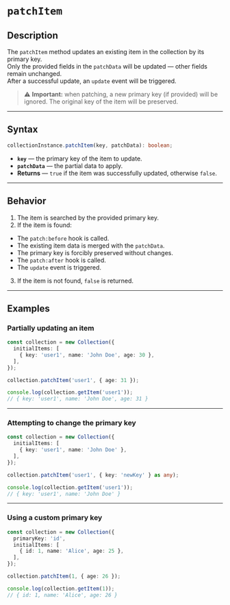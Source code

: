 # `patchItem`

## Description

The `patchItem` method updates an existing item in the collection by its primary key.  
Only the provided fields in the `patchData` will be updated — other fields remain unchanged.  
After a successful update, an `update` event will be triggered.

> ⚠️ **Important:** when patching, a new primary key (if provided) will be ignored. The original key of the item will be preserved.

---

## Syntax

```ts
collectionInstance.patchItem(key, patchData): boolean;
```

- **`key`** — the primary key of the item to update.
- **`patchData`** — the partial data to apply.
- **Returns** — `true` if the item was successfully updated, otherwise `false`.

---

## Behavior

1. The item is searched by the provided primary key.
2. If the item is found:
  - The `patch:before` hook is called.
  - The existing item data is merged with the `patchData`.
  - The primary key is forcibly preserved without changes.
  - The `patch:after` hook is called.
  - The `update` event is triggered.
3. If the item is not found, `false` is returned.

---

## Examples

### Partially updating an item

```ts
const collection = new Collection({
  initialItems: [
    { key: 'user1', name: 'John Doe', age: 30 },
  ],
});

collection.patchItem('user1', { age: 31 });

console.log(collection.getItem('user1'));
// { key: 'user1', name: 'John Doe', age: 31 }
```

---

### Attempting to change the primary key

```ts
const collection = new Collection({
  initialItems: [
    { key: 'user1', name: 'John Doe' },
  ],
});

collection.patchItem('user1', { key: 'newKey' } as any);

console.log(collection.getItem('user1'));
// { key: 'user1', name: 'John Doe' }
```

---

### Using a custom primary key

```ts
const collection = new Collection({
  primaryKey: 'id',
  initialItems: [
    { id: 1, name: 'Alice', age: 25 },
  ],
});

collection.patchItem(1, { age: 26 });

console.log(collection.getItem(1));
// { id: 1, name: 'Alice', age: 26 }
```
